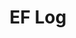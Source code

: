 ---
layout: page_list_gallery
title: "EF Log"
category: log
description: A location-specific personal log.
permalink: /log/
sitemap:
  priority: 0.9
---